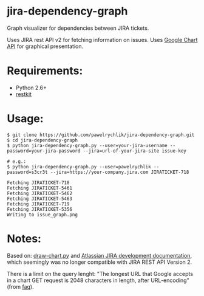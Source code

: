 jira-dependency-graph
=====================

Graph visualizer for dependencies between JIRA tickets.

Uses JIRA rest API v2 for fetching information on issues.
Uses [Google Chart API](https://developers.google.com/chart/) for graphical presentation.

Requirements:
=============
* Python 2.6+
* [restkit](https://github.com/benoitc/restkit)

Usage:
======
    $ git clone https://github.com/pawelrychlik/jira-dependency-graph.git
    $ cd jira-dependency-graph
    $ python jira-dependency-graph.py --user=your-jira-username --password=your-jira-password --jira=url-of-your-jira-site issue-key

    # e.g.:
    $ python jira-dependency-graph.py --user=pawelrychlik --password=s3cr3t --jira=https://your-company.jira.com JIRATICKET-718
    
    Fetching JIRATICKET-718
    Fetching JIRATICKET-5461
    Fetching JIRATICKET-5462
    Fetching JIRATICKET-5463
    Fetching JIRATICKET-719
    Fetching JIRATICKET-5356
    Writing to issue_graph.png

Notes:
======
Based on: [draw-chart.py](https://developer.atlassian.com/download/attachments/4227078/draw-chart.py) and [Atlassian JIRA development documentation](https://developer.atlassian.com/display/JIRADEV/JIRA+REST+API+Version+2+Tutorial#JIRARESTAPIVersion2Tutorial-Example#1:GraphingImageLinks), which seemingly was no longer compatible with JIRA REST API Version 2.

There is a limit on the query lenght: "The longest URL that Google accepts in a chart GET request is 2048 characters in length, after URL-encoding" (from [faq](https://developers.google.com/chart/image/faq)).